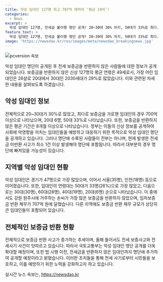 ```yaml
---
title: 악성 임대인 127명 최고 707억 떼먹어 ‘평균 19억’!
categories:
  - News
excerpt: >
  악성 임대인 127명, 전세금 불이행 명단 공개! 20~30대 30% 차지, 50대가 33%로 최다. 26살부터 707억까지 미반환, 경기가 47명으로 가장 많아. HUG는 전세금 반환보증 사고 65% 증가로 악성 임대인 공개 확대할 예정. 국토부, 법 개정도 검토 중. 전세금 사기로 1만 686건, 2조 3,225억 원 사고규모.
feature_text: >
  악성 임대인 127명, 전세금 불이행 명단 공개! 20~30대 30% 차지, 50대가 33%로 최다. 26살부터 707억까지 미반환, 경기가 47명으로 가장 많아. HUG는 전세금 반환보증 사고 65% 증가로 악성 임대인 공개 확대할 예정. 국토부, 법 개정도 검토 중. 전세금 사기로 1만 686건, 2조 3,225억 원 사고규모.
image: 'https://newsdao.kr/res/images/meta/newsdao_breakingnews.jpg'
---
```


<p><img src="https://newsdao.kr/res/images/meta/newsdao_breakingnews.jpg" alt="pcversion 속보" /></p>

<p>악성 임대인 명단이 공개된 후 전세 보증금을 반환하지 않은 사람들에 대한 정보가 공개되었습니다. 보증금을 반환하지 않은 신상 127명의 평균 연령은 49세로서, 가장 어린 임대인은 26살로 20대에서 30대인 2030세대가 29%로 많았습니다. 이와 관련된 자세한 내용을 살펴보도록 하겠습니다. </p>

<h2 data-ke-size="size26">악성 임대인 정보</h2>

<p data-ke-size="size16">전체적으로 20~30대가 30%로 많았고, 최다로 보증금을 가로챈 임대인의 경우 700억 이상으로 나타났으며, 20대 6명, 50대 33%로 나타났습니다. 또한, 보증금을 반환하지 않은 평균 기간은 8개월 이상으로 나타났습니다. 정부는 이들의 신상 정보를 공개하여 사회에 악영향을 끼치는 임대인들을 예방하고 대응하기 위한 목적으로 악성 임대인 명단을 공개하고 있습니다. 그러나 명단에 수록된 사람들이 전부는 아니며, 현재 발생한 전세금 미반환 사고가 최소 1건 이상 발생해야 명단에 포함됩니다. 따라서 대부분의 경우 명단에 빠져있을 가능성이 있습니다.</p>

<h2 data-ke-size="size26">지역별 악성 임대인 현황</h2>

<p data-ke-size="size16">악성 임대인은 경기가 47명으로 가장 많았으며, 이어서 서울(35명), 인천(18명) 등으로 이어졌습니다. 또한, 임대인의 연령대는 50대가 33명(26%)으로 가장 많았고, 다음으로는 30대(30명), 60대(28명), 40대(19명), 20대(6명) 순으로 나타났습니다. 이 중에서도 강원 원주시에 거주하는 손씨가 가장 많은 보증금을 반환하지 않았으며, 임차보증금 반환 채무가 707억 원에 달했습니다. 다른 지역에도 보증금 반환 채무 규모가 상당히 큰 임대인들이 포함되어 있습니다.</p>

<h2 data-ke-size="size26">전체적인 보증금 반환 현황</h2>

<p data-ke-size="size16">전체적으로 보증금 반환 사고가 증가하는 추세이며, 올해 들어서도 전세 보증사고와 전세사기 사건이 잇따르고 있습니다. 따라서 국토교통부는 악성 임대인 명단 공개를 더욱 확대할 예정이며, 또한 법 시행 이전, 전세금을 반환하지 않은 임대인까지 명단에 추가하여 공개할 예정이라고 밝혔습니다. 이러한 조치들을 통해 전세 사기로부터 시민들을 보호하고, 이를 예방하기 위한 노력을 강화하고자 하고 있습니다.</p>
실시간 뉴스 속보는, <a href="https://newsdao.kr" rel="dofollow">https://newsdao.kr</a>


